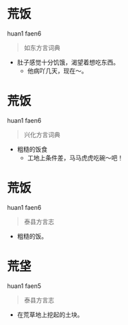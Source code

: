 # 荒饭
huan1 faen6
> 如东方言词典
- 肚子感觉十分饥饿，渴望着想吃东西。
  - 他病吖几天，现在～。

# 荒饭
huan1 faen6
> 兴化方言词典
- 粗糙的饭食
  - 工地上条件差，马马虎虎吃碗～吧！

# 荒饭
huan1 faen6
> 泰县方言志
- 粗糙的饭。

# 荒垡
huan1 faen5
> 泰县方言志
- 在荒草地上挖起的土块。
